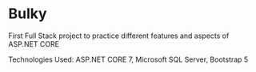 # Bulky
 First Full Stack project to practice different features and aspects of ASP.NET CORE
 
 Technologies Used: 
 ASP.NET CORE 7, Microsoft SQL Server, Bootstrap 5 
